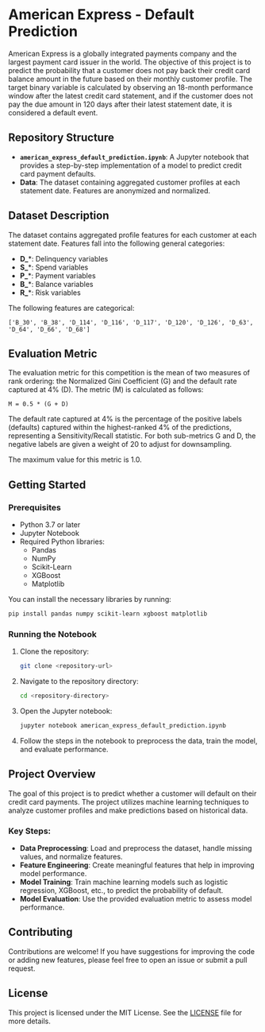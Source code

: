 # American Express - Default Prediction

American Express is a globally integrated payments company and the largest payment card issuer in the world. The objective of this project is to predict the probability that a customer does not pay back their credit card balance amount in the future based on their monthly customer profile. The target binary variable is calculated by observing an 18-month performance window after the latest credit card statement, and if the customer does not pay the due amount in 120 days after their latest statement date, it is considered a default event.

## Repository Structure

- **`american_express_default_prediction.ipynb`**: A Jupyter notebook that provides a step-by-step implementation of a model to predict credit card payment defaults.
- **Data**: The dataset containing aggregated customer profiles at each statement date. Features are anonymized and normalized.

## Dataset Description

The dataset contains aggregated profile features for each customer at each statement date. Features fall into the following general categories:

- **D_***: Delinquency variables
- **S_***: Spend variables
- **P_***: Payment variables
- **B_***: Balance variables
- **R_***: Risk variables

The following features are categorical:

`['B_30', 'B_38', 'D_114', 'D_116', 'D_117', 'D_120', 'D_126', 'D_63', 'D_64', 'D_66', 'D_68']`

## Evaluation Metric

The evaluation metric for this competition is the mean of two measures of rank ordering: the Normalized Gini Coefficient (G) and the default rate captured at 4% (D). The metric (M) is calculated as follows:

```
M = 0.5 * (G + D)
```

The default rate captured at 4% is the percentage of the positive labels (defaults) captured within the highest-ranked 4% of the predictions, representing a Sensitivity/Recall statistic. For both sub-metrics G and D, the negative labels are given a weight of 20 to adjust for downsampling.

The maximum value for this metric is 1.0.

## Getting Started

### Prerequisites

- Python 3.7 or later
- Jupyter Notebook
- Required Python libraries:
  - Pandas
  - NumPy
  - Scikit-Learn
  - XGBoost
  - Matplotlib

You can install the necessary libraries by running:
```sh
pip install pandas numpy scikit-learn xgboost matplotlib
```

### Running the Notebook

1. Clone the repository:
   ```sh
   git clone <repository-url>
   ```
2. Navigate to the repository directory:
   ```sh
   cd <repository-directory>
   ```
3. Open the Jupyter notebook:
   ```sh
   jupyter notebook american_express_default_prediction.ipynb
   ```
4. Follow the steps in the notebook to preprocess the data, train the model, and evaluate performance.

## Project Overview

The goal of this project is to predict whether a customer will default on their credit card payments. The project utilizes machine learning techniques to analyze customer profiles and make predictions based on historical data.

### Key Steps:

- **Data Preprocessing**: Load and preprocess the dataset, handle missing values, and normalize features.
- **Feature Engineering**: Create meaningful features that help in improving model performance.
- **Model Training**: Train machine learning models such as logistic regression, XGBoost, etc., to predict the probability of default.
- **Model Evaluation**: Use the provided evaluation metric to assess model performance.

## Contributing

Contributions are welcome! If you have suggestions for improving the code or adding new features, please feel free to open an issue or submit a pull request.

## License

This project is licensed under the MIT License. See the [LICENSE](LICENSE) file for more details.



